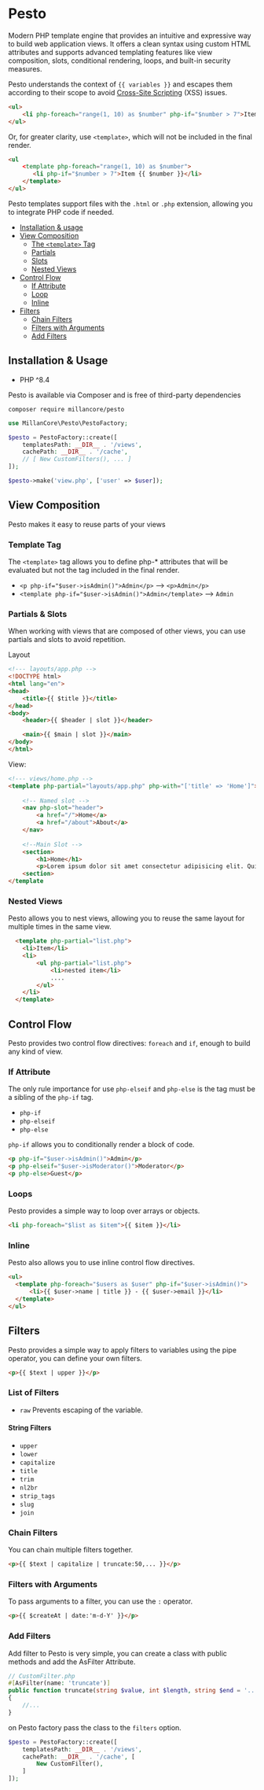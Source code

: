  # Pesto
 
Modern PHP template engine that provides an intuitive and expressive way
to build web application views. It offers a clean syntax using custom HTML attributes
and supports advanced templating features like view composition, slots, conditional
rendering, loops, and built-in security measures.

Pesto understands the context of `{{ variables }}` 
and escapes them according to their scope to avoid
[Cross-Site Scripting](https://en.wikipedia.org/wiki/Cross-site_scripting) (XSS) issues.

```html
<ul>
    <li php-foreach="range(1, 10) as $number" php-if="$number > 7">Item {{ $number }}</li>
</ul>
```
Or, for greater clarity, use  `<template>`, which will not be included in the final render.

```html
<ul
    <template php-foreach="range(1, 10) as $number">
       <li php-if="$number > 7">Item {{ $number }}</li>
    </template>
</ul>
```
Pesto templates support files with the `.html` or `.php`  extension,
allowing you to integrate PHP code if needed.

- [Installation & usage](#installation--usage)
- [View Composition](#view-composition)
  - [The `<template>` Tag](#template-tag)
  - [Partials](#partials--slots)
  - [Slots](#partials--slots) 
  - [Nested Views](#nested-views)
- [Control Flow](#control-flow)
  - [If Attribute](#if-attribute)
  - [Loop](#loops)
  - [Inline](#inline)
- [Filters](#filters)
  - [Chain Filters](#chain-filters)
  - [Filters with Arguments](#filters-with-arguments)
  - [Add Filters](#add-filters)

## Installation & Usage

- PHP ^8.4

Pesto is available via Composer and is free of third-party dependencies

```shell
composer require millancore/pesto
```

```php
use MillanCore\Pesto\PestoFactory;

$pesto = PestoFactory::create([
    templatesPath: __DIR__ . '/views',
    cachePath: __DIR__ . '/cache',
    // [ New CustomFilters(), ... ]
]);

$pesto->make('view.php', ['user' => $user]);
```

## View Composition
Pesto makes it easy to reuse parts of your views

### Template Tag
The `<template>` tag allows you to define php-* attributes
that will be evaluated but not the tag included in the final render.

- `<p php-if="$user->isAdmin()">Admin</p>` --> `<p>Admin</p>`
- `<template php-if="$user->isAdmin()">Admin</template>` --> `Admin`


### Partials & Slots
When working with views that are composed of other views,
you can use partials and slots to avoid repetition.

Layout
```html
<!--- layouts/app.php -->
<!DOCTYPE html>
<html lang="en">
<head>
    <title>{{ $title }}</title>
</head>
<body>
    <header>{{ $header | slot }}</header>

    <main>{{ $main | slot }}</main>
</body>
</html>
```
View: 
```html
<!--- views/home.php -->
<template php-partial="layouts/app.php" php-with="['title' => 'Home']">
    
    <!-- Named slot -->
    <nav php-slot="header">
        <a href="/">Home</a>
        <a href="/about">About</a>
    </nav>
    
    <!--Main Slot -->
    <section>
        <h1>Home</h1>
        <p>Lorem ipsum dolor sit amet consectetur adipisicing elit. Quisquam, quae.</p>
    <section>
</template
```
### Nested Views
Pesto allows you to nest views, allowing you to reuse
the same layout for multiple times in the same view.

```html
  <template php-partial="list.php">
    <li>Item</li>
    <li>
        <ul php-partial="list.php">
            <li>nested item</li>
            .... 
        </ul>
    </li>
  </template>
```
## Control Flow
Pesto provides two control flow directives: `foreach` and `if`, enough to build any kind of view.

### If Attribute

The only rule importance for use `php-elseif` and `php-else` is the tag must be a sibling of the `php-if` tag.

- `php-if` 
- `php-elseif`
- `php-else`

`php-if` allows you to conditionally render a block of code.
```html
<p php-if="$user->isAdmin()">Admin</p>
<p php-elseif="$user->isModerator()">Moderator</p>
<p php-else>Guest</p>
```

### Loops
Pesto provides a simple way to loop over arrays or objects.

```html
<li php-foreach="$list as $item">{{ $item }}</li>
```

### Inline
Pesto also allows you to use inline control flow directives.

```html
<ul>
  <template php-foreach="$users as $user" php-if="$user->isAdmin()">
      <li>{{ $user->name | title }} - {{ $user->email }}</li>
  </template>
</ul>
```

## Filters
Pesto provides a simple way to apply filters to variables using the pipe operator,
you can define your own filters.

```html
<p>{{ $text | upper }}</p>
```

### List of Filters
- `raw` Prevents escaping of the variable.

#### String Filters
- `upper` 
- `lower` 
- `capitalize`
- `title`
- `trim`
- `nl2br`
- `strip_tags`
- `slug`
- `join`


### Chain Filters
You can chain multiple filters together.
```html
<p>{{ $text | capitalize | truncate:50,... }}</p>
```

### Filters with Arguments
To pass arguments to a filter, you can use the `:` operator.

```html
<p>{{ $createAt | date:'m-d-Y' }}</p>
```

### Add Filters
Add filter to Pesto is very simple, you can create a class with public methods
and add the AsFilter Attribute.

```php
// CustomFilter.php
#[AsFilter(name: 'truncate')]
public function truncate(string $value, int $length, string $end = '...') : string
{ 
    //...
}
```
on Pesto factory pass the class to the `filters` option.

```php 
$pesto = PestoFactory::create([
    templatesPath: __DIR__ . '/views',
    cachePath: __DIR__ . '/cache', [
        New CustomFilter(),
    ]
]);

```



